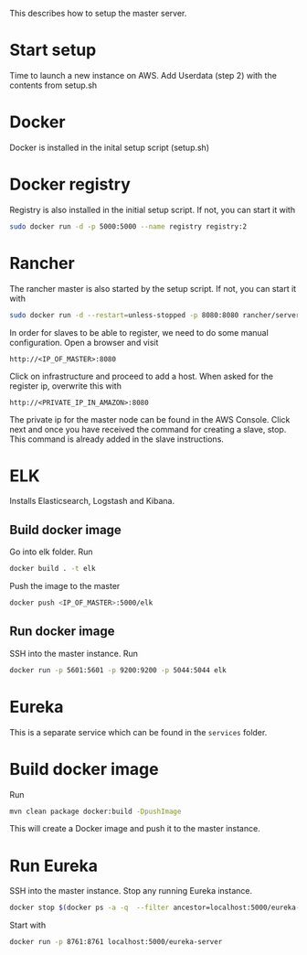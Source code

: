 This describes how to setup the master server.

# Start setup
Time to launch a new instance on AWS. Add Userdata (step 2) with the contents from setup.sh

# Docker
Docker is installed in the inital setup script (setup.sh)

# Docker registry
Registry is also installed in the initial setup script. If not, you can start it with
```sh
sudo docker run -d -p 5000:5000 --name registry registry:2
```

# Rancher
The rancher master is also started by the setup script. If not, you can start it with
```sh
sudo docker run -d --restart=unless-stopped -p 8080:8080 rancher/serverv:1.3.0
```
In order for slaves to be able to register, we need to do some manual configuration. Open a browser and visit
```
http://<IP_OF_MASTER>:8080
```
Click on infrastructure and proceed to add a host. When asked for the register ip, overwrite this with
```
http://<PRIVATE_IP_IN_AMAZON>:8080
```
The private ip for the master node can be found in the AWS Console. Click next and once you have received the command for creating a slave, stop.
This command is already added in the slave instructions.

# ELK
Installs Elasticsearch, Logstash and Kibana. 

## Build docker image
Go into elk folder. Run
```sh
docker build . -t elk
``` 

Push the image to the master
```sh
docker push <IP_OF_MASTER>:5000/elk
```

## Run docker image
SSH into the master instance.
Run 
```sh
docker run -p 5601:5601 -p 9200:9200 -p 5044:5044 elk
```

# Eureka
This is a separate service which can be found in the `services` folder. 

# Build docker image
Run
```sh
mvn clean package docker:build -DpushImage
```

This will create a Docker image and push it to the master instance.

# Run Eureka
SSH into the master instance. 
Stop any running Eureka instance.
```sh
docker stop $(docker ps -a -q  --filter ancestor=localhost:5000/eureka-server)
```

Start with
```sh
docker run -p 8761:8761 localhost:5000/eureka-server
```